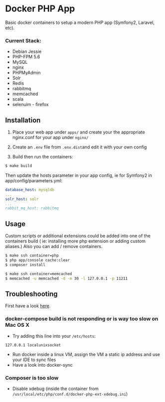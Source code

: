 # Docker PHP App

Basic docker containers to setup a modern PHP app (Symfony2, Laravel, etc).

### Current Stack:
- Debian Jessie
- PHP-FPM 5.6
- MySQL
- nginx
- PHPMyAdmin
- Solr
- Redis
- rabbitmq
- memcached
- scala
- selenuim - firefox

## Installation

1. Place your web app under ```apps/``` and create your the appropriate nginx.conf for your app under ```nginx/``` 

2. Create an ```.env``` file from ```.env.dist```and edit it with your own config

3. Build then run the containers:

```bash
$ make build
```

Then update the hosts parameter in your app config, ie for Symfony2 in app/config/parameters.yml:

```yaml
database_host: mysqldb
... 
solr_host: solr
...
rabbit_mq_host: rabbitmq
```


## Usage

Custom scripts or additional extensions could be added into one of the containers build ( ie: installing more php extension or adding custom aliases.) Also you can add / remove containers.

```bash
$ make ssh container=php
$ php app/console cache:clear
$ composer install
```

```bash
$ make ssh container=memcached
$ memcached -u memcached -d -m 30 -l 127.0.0.1 -p 11211
```

## Troubleshooting

First have a look [here](https://docs.docker.com/docker-for-mac/troubleshoot/).

### docker-compose build is not responding or is way too slow on Mac OS X

- Try adding this line into your ```/etc/hosts```:

```
127.0.0.1 localunixsocket
```

- Run docker inside a linux VM, assign the VM a static ip address and use your IDE to sync files
- Have a look into docker-sync 

### Composer is too slow

- Disable xdebug (inside the container from ```/usr/local/etc/php/conf.d/docker-php-ext-xdebug.ini```)



